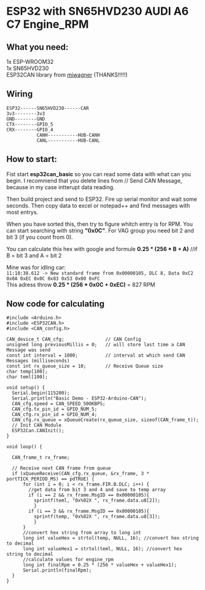 # ESP32 with SN65HVD230 AUDI A6 C7 Engine_RPM  

## What you need:  
1x ESP-WROOM32  
1x SN65HVD230  
ESP32CAN library from [miwagner](https://github.com/miwagner/ESP32-Arduino-CAN) (THANKS!!!!!)  


## Wiring
```
ESP32------SN65HVD230------CAR
3v3--------3v3
GND--------GND
CTX--------GPIO_5
CRX--------GPIO_4
           CANH-----------HUB-CANH
           CANL-----------HUB-CANL
```


## How to start:  
Fist start **esp32can_basic** so you can read some data with what can you begin. 
I recommend that you delete lines from // Send CAN Message, because in my case intterupt data reading.  

Then build project and send to ESP32. Fire up serial monitor and wait some seconds. 
Then copy data to excel or notepad++ and find messages with most entrys.  

When you have sorted this, then try to figure whitch entry is for RPM. 
You can start searching with string **"0x0C"**. For VAG group you need bit 2 and bit 3 (if you count from 0).  

You can calculate this hex with google and formule **0.25 * (256 * B + A)** //if B = bit 3 and A = bit 2  

Mine was for idling car:  
```11:18:38.612 -> New standard frame from 0x00000105, DLC 8, Data 0xC2 0x0A 0xEC 0x0C 0x83 0x53 0x00 0xFC ```  
This adress throw **0.25 * (256 * 0x0C + 0xEC)** = 827 RPM  

## Now code for calculating  

```arduino
#include <Arduino.h>
#include <ESP32CAN.h>
#include <CAN_config.h>

CAN_device_t CAN_cfg;               // CAN Config
unsigned long previousMillis = 0;   // will store last time a CAN Message was send
const int interval = 1000;          // interval at which send CAN Messages (milliseconds)
const int rx_queue_size = 10;       // Receive Queue size
char temp[100];
char teml[100]; 

void setup() {
  Serial.begin(115200);
  Serial.println("Basic Demo - ESP32-Arduino-CAN");
  CAN_cfg.speed = CAN_SPEED_500KBPS;
  CAN_cfg.tx_pin_id = GPIO_NUM_5;
  CAN_cfg.rx_pin_id = GPIO_NUM_4;
  CAN_cfg.rx_queue = xQueueCreate(rx_queue_size, sizeof(CAN_frame_t));
  // Init CAN Module
  ESP32Can.CANInit();
}
   
void loop() {

  CAN_frame_t rx_frame;

  // Receive next CAN frame from queue
  if (xQueueReceive(CAN_cfg.rx_queue, &rx_frame, 3 * portTICK_PERIOD_MS) == pdTRUE) {
      for (int i = 0; i < rx_frame.FIR.B.DLC; i++) {
        //get data from bit 3 and 4 and save to temp array
        if (i == 2 && rx_frame.MsgID == 0x00000105){
          sprintf(teml, "0x%02X ", rx_frame.data.u8[2]);
          }
        if (i == 3 && rx_frame.MsgID == 0x00000105){
          sprintf(temp, "0x%02X ", rx_frame.data.u8[3]);
          }
      }
      //convert hex string from array to long int
      long int valueHex = strtol(temp, NULL, 16); //convert hex string to decimal
      long int valueHex1 = strtol(teml, NULL, 16); //convert hex string to decimal
      //calculate values for engine_rpm
      long int finalRpm = 0.25 * (256 * valueHex + valueHex1);
      Serial.println(finalRpm);
  }
}
```

